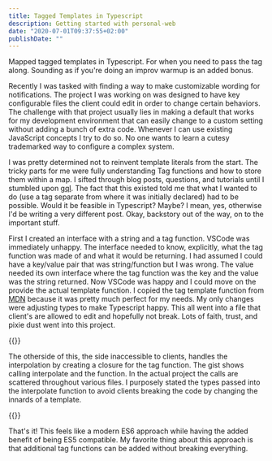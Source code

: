 ```yaml
---
title: Tagged Templates in Typescript
description: Getting started with personal-web
date: "2020-07-01T09:37:55+02:00"
publishDate: ""
---
```


Mapped tagged templates in Typescript. For when you need to pass the tag along. Sounding as if you're doing an improv warmup is an added bonus. 

<!--more-->
Recently I was tasked with finding a way to make customizable wording for notifications. The project I was working on was designed to have key configurable files the client could edit in order to change certain behaviors. The challenge with that project usually lies in making a default that works for my development environment that can easily change to a custom setting without adding a bunch of extra code. Whenever I can use existing JavaScript concepts I try to do so. No one wants to learn a cutesy trademarked way to configure a complex system.

I was pretty determined not to reinvent template literals from the start. The tricky parts for me were fully understanding Tag functions and how to store them within a map. I sifted through blog posts, questions, and tutorials until I stumbled upon [gql](https://www.npmjs.com/package/graphql-tag). The fact that this existed told me that what I wanted to do (use a tag separate from where it was initially declared) had to be possible. Would it be feasible in Typescript? Maybe? I mean, yes, otherwise I'd be writing a very different post. Okay, backstory out of the way, on to the important stuff.

First I created an interface with a string and a tag function. VSCode was immediately unhappy. The interface needed to know, explicitly, what the tag function was made of and what it would be returning. I had assumed I could have a key/value pair that was string/function but I was wrong. The value needed its own interface where the tag function was the key and the value was the string returned. Now VSCode was happy and I could move on the provide the actual template function. I copied the tag template function from [MDN](https://developer.mozilla.org/en-US/docs/Web/JavaScript/Reference/Template_literals) because it was pretty much perfect for my needs. My only changes were adjusting types to make Typescript happy. This all went into a file that client's are allowed to edit and hopefully not break. Lots of faith, trust, and pixie dust went into this project.

{{<gist dlindsey7 ca3a6e0876b8384b687ce8587d4cf8af>}}

The otherside of this, the side inaccessible to clients, handles the interpolation by creating a closure for the tag function. The gist shows calling interpolate and the function. In the actual project the calls are scattered throughout various files. I purposely stated the types passed into the interpolate function to avoid clients breaking the code by changing the innards of a template.

{{<gist dlindsey7 c6741726b79e031ddd39b77225c7c15c>}}

That's it! This feels like a modern ES6 approach while having the added benefit of being ES5 compatible. My favorite thing about this approach is that additional tag functions can be added without breaking everything.